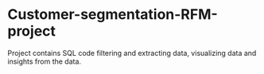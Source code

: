 # Customer-segmentation-RFM-project
Project contains SQL code filtering and extracting data, visualizing data and insights from the data.
